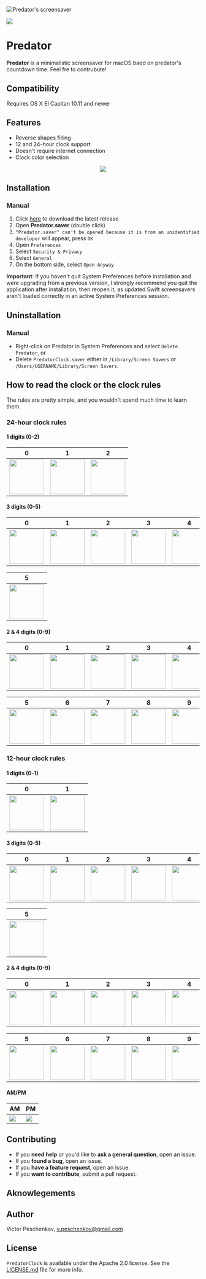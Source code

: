 ![Predator's screensaver](Screenshots/preview.png)

[![](https://github-basic-badges.herokuapp.com/downloads/vpeschenkov/Predator/total.svg)]()

# Predator

**Predator** is a minimalistic screensaver for macOS baed on predator's countdown time. Feel fre to contrubute!


## Compatibility

Requires OS X El Capitan 10.11 and newer

## Features

- Reverse shapes filling
- 12 and 24-hour clock support
- Doesn't require internet connection
- Clock color selection

<p align="center">
  <img src="Screenshots/settings.png">
</p>

## Installation

### Manual

1. Click [here](https://github.com/vpeschenkov/Predator/releases/download/1.0.0/Predator.saver.zip) to download the latest release
2. Open **Predator.saver** (double click)
3. `"Predator.saver" can't be opened because it is from an unidentified developer` will appear, press `OK`
4. Open `Preferences`
5. Select `Security & Privacy`
6. Select `General`
7. On the bottom side, select `Open Anyway`

**Important**: If you haven't quit System Preferences before installation and were upgrading from a previous version, I strongly recommend you quit the application after installation, then reopen it, as updated Swift screensavers aren't loaded correctly in an active System Preferences session.

## Uninstallation 

### Manual

- Right-click on Predator in System Preferences and select `Delete Predator`, or
- Delete `PredatorClock.saver` either in `/Library/Screen Savers` or `/Users/USERNAME/Library/Screen Savers`.

## How to read the clock or the clock rules

The rules are pretty simple, and you wouldn't spend much time to learn them.

### 24-hour clock rules

#### 1 digits (0-2)

| 0                                                                     | 1                                                                     | 2                                                                      |
|-----------------------------------------------------------------------|-----------------------------------------------------------------------|------------------------------------------------------------------------|
| <img src="Screenshots/24-h%20clock/1st%20digit/24h-1-0.png" width=90> | <img src="Screenshots/24-h%20clock/1st%20digit/24h-1-1.png" width=90> | <img src="Screenshots/24-h%20clock/1st%20digit/24h-1-2.png" width=90>  |

#### 3 digits (0-5)

| 0                                                                     | 1                                                                     | 2                                                                     | 3                                                                     | 4                                                                     |
|-----------------------------------------------------------------------|-----------------------------------------------------------------------|-----------------------------------------------------------------------|-----------------------------------------------------------------------|-----------------------------------------------------------------------|
| <img src="Screenshots/24-h%20clock/3rd%20digit/24h-3-0.png" width=90> | <img src="Screenshots/24-h%20clock/3rd%20digit/24h-3-1.png" width=90> | <img src="Screenshots/24-h%20clock/3rd%20digit/24h-3-2.png" width=90> | <img src="Screenshots/24-h%20clock/3rd%20digit/24h-3-3.png" width=90> | <img src="Screenshots/24-h%20clock/3rd%20digit/24h-3-4.png" width=90> |

| 5                                                                     |
|-----------------------------------------------------------------------|
| <img src="Screenshots/24-h%20clock/3rd%20digit/24h-3-5.png" width=90> |


#### 2 & 4 digits (0-9)

| 0                                                                                 | 1                                                                                 | 2                                                                                 | 3                                                                                 | 4                                                                                 |
|-----------------------------------------------------------------------------------|-----------------------------------------------------------------------------------|-----------------------------------------------------------------------------------|-----------------------------------------------------------------------------------|-----------------------------------------------------------------------------------|
| <img src="Screenshots/24-h%20clock/2nd%20&%204th%20digits/24h-24-0.png" width=90> | <img src="Screenshots/24-h%20clock/2nd%20&%204th%20digits/24h-24-1.png" width=90> | <img src="Screenshots/24-h%20clock/2nd%20&%204th%20digits/24h-24-2.png" width=90> | <img src="Screenshots/24-h%20clock/2nd%20&%204th%20digits/24h-24-3.png" width=90> | <img src="Screenshots/24-h%20clock/2nd%20&%204th%20digits/24h-24-4.png" width=90> |

| 5                                                                                 | 6                                                                                 | 7                                                                                 | 8                                                                                 | 9                                                                                 |
|-----------------------------------------------------------------------------------|-----------------------------------------------------------------------------------|-----------------------------------------------------------------------------------|-----------------------------------------------------------------------------------|-----------------------------------------------------------------------------------|
| <img src="Screenshots/24-h%20clock/2nd%20&%204th%20digits/24h-24-5.png" width=90> | <img src="Screenshots/24-h%20clock/2nd%20&%204th%20digits/24h-24-6.png" width=90> | <img src="Screenshots/24-h%20clock/2nd%20&%204th%20digits/24h-24-7.png" width=90> | <img src="Screenshots/24-h%20clock/2nd%20&%204th%20digits/24h-24-8.png" width=90> | <img src="Screenshots/24-h%20clock/2nd%20&%204th%20digits/24h-24-9.png" width=90> |

### 12-hour clock rules

#### 1 digits (0-1)

| 0                                                                     | 1                                                                     |
|-----------------------------------------------------------------------|-----------------------------------------------------------------------|
| <img src="Screenshots/12-h%20clock/1st%20digit/12h-1-0.png" width=90> | <img src="Screenshots/12-h%20clock/1st%20digit/12h-1-1.png" width=90> |

#### 3 digits (0-5)

| 0                                                                     | 1                                                                     | 2                                                                     | 3                                                                     | 4                                                                     |
|-----------------------------------------------------------------------|-----------------------------------------------------------------------|-----------------------------------------------------------------------|-----------------------------------------------------------------------|-----------------------------------------------------------------------|
| <img src="Screenshots/12-h%20clock/3rd%20digit/12h-3-0.png" width=90> | <img src="Screenshots/12-h%20clock/3rd%20digit/12h-3-1.png" width=90> | <img src="Screenshots/12-h%20clock/3rd%20digit/12h-3-2.png" width=90> | <img src="Screenshots/12-h%20clock/3rd%20digit/12h-3-3.png" width=90> | <img src="Screenshots/12-h%20clock/3rd%20digit/12h-3-4.png" width=90> |

| 5                                                                     |
|-----------------------------------------------------------------------|
| <img src="Screenshots/12-h%20clock/3rd%20digit/12h-3-5.png" width=90> |

#### 2 & 4 digits (0-9)

| 0                                                                                 | 1                                                                                 | 2                                                                                 | 3                                                                                 | 4                                                                                 |
|-----------------------------------------------------------------------------------|-----------------------------------------------------------------------------------|-----------------------------------------------------------------------------------|-----------------------------------------------------------------------------------|-----------------------------------------------------------------------------------|
| <img src="Screenshots/12-h%20clock/2nd%20&%204th%20digits/12h-24-0.png" width=90> | <img src="Screenshots/12-h%20clock/2nd%20&%204th%20digits/12h-24-1.png" width=90> | <img src="Screenshots/12-h%20clock/2nd%20&%204th%20digits/12h-24-2.png" width=90> | <img src="Screenshots/12-h%20clock/2nd%20&%204th%20digits/12h-24-3.png" width=90> | <img src="Screenshots/12-h%20clock/2nd%20&%204th%20digits/12h-24-4.png" width=90> |

| 5                                                                                 | 6                                                                                 | 7                                                                                 | 8                                                                                 | 9                                                                                 |
|-----------------------------------------------------------------------------------|-----------------------------------------------------------------------------------|-----------------------------------------------------------------------------------|-----------------------------------------------------------------------------------|-----------------------------------------------------------------------------------|
| <img src="Screenshots/12-h%20clock/2nd%20&%204th%20digits/12h-24-5.png" width=90> | <img src="Screenshots/12-h%20clock/2nd%20&%204th%20digits/12h-24-6.png" width=90> | <img src="Screenshots/12-h%20clock/2nd%20&%204th%20digits/12h-24-7.png" width=90> | <img src="Screenshots/12-h%20clock/2nd%20&%204th%20digits/12h-24-8.png" width=90> | <img src="Screenshots/12-h%20clock/2nd%20&%204th%20digits/12h-24-9.png" width=90> |

#### AM/PM

| AM     | PM     |
|--------|--------|
| ![][AM]| ![][PM]|

## Contributing

- If you **need help** or you'd like to **ask a general question**, open an issue.
- If you **found a bug**, open an issue.
- If you **have a feature request**, open an issue.
- If you **want to contribute**, submit a pull request.

## Aknowlegements

## Author

Victor Peschenkov, v.peschenkov@gmail.com

## License

`PredatorClock` is available under the Apache 2.0 license. See the [LICENSE.md](LICENSE.md) file for more info.

[AM]: Screenshots/AM:PM/AM.png
[PM]: Screenshots/AM:PM/PM.png
